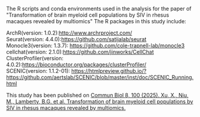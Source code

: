The R scripts and conda environments used in the analysis for the paper of "Transformation of brain myeloid cell populations by SIV in rhesus macaques revealed by multiomics"
The R packages in this study include: 

ArchR(version: 1.0.2):http://www.archrproject.com/ \
Seurat(version: 4.4.0):https://github.com/satijalab/seurat \
Monocle3(version: 1.3.7): https://github.com/cole-trapnell-lab/monocle3 \
cellchat(version: 2.1.0):https://github.com/jinworks/CellChat \
ClusterProfiler(version: 4.0.2):https://bioconductor.org/packages/clusterProfiler/ \
SCENIC(version: 1.1.2-01): https://htmlpreview.github.io/?https://github.com/aertslab/SCENIC/blob/master/inst/doc/SCENIC_Running.html

This study has been published on [Commun Biol 8, 100 (2025). Xu, X., Niu, M., Lamberty, B.G. et al. Transformation of brain myeloid cell populations by SIV in rhesus macaques revealed by multiomics.](https://doi.org/10.1038/s42003-024-07443-4)

